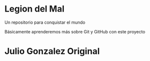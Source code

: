 # Legion del Mal
Un repositorio para conquistar el mundo

Básicamente aprenderemos más sobre Git y GitHub con este proyecto

# Julio Gonzalez Original
